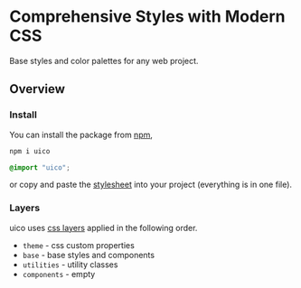 # Comprehensive Styles with Modern CSS

Base styles and color palettes for any web project.

## Overview

### Install

You can install the package from [npm](https://www.npmjs.com/package/uico),

```bash
npm i uico
```

```css
@import "uico";
```

or copy and paste the [stylesheet](https://github.com/rossrobino/uico/tree/main/packages/uico/style.css) into your project (everything is in one file).

### Layers

uico uses [css layers](https://developer.mozilla.org/en-US/docs/Web/CSS/@layer) applied in the following order.

- `theme` - css custom properties
- `base` - base styles and components
- `utilities` - utility classes
- `components` - empty
